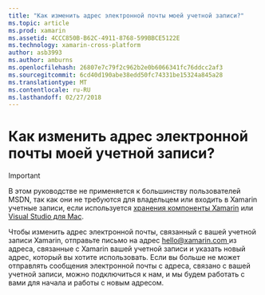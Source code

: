 ```yaml
---
title: "Как изменить адрес электронной почты моей учетной записи?"
ms.topic: article
ms.prod: xamarin
ms.assetid: 4CCC850B-B62C-4911-8768-599BBCE5122E
ms.technology: xamarin-cross-platform
author: asb3993
ms.author: amburns
ms.openlocfilehash: 26807e7c79f2c962b2e0b6066341fc76ddcc2af3
ms.sourcegitcommit: 6cd40d190abe38edd50fc74331be15324a845a28
ms.translationtype: MT
ms.contentlocale: ru-RU
ms.lasthandoff: 02/27/2018
---
```

# <a name="how-do-i-change-my-accounts-email-address"></a>Как изменить адрес электронной почты моей учетной записи?

> [!IMPORTANT]
> В этом руководстве не применяется к большинству пользователей MSDN, так как они не требуются для владельцем или входить в Xamarin учетные записи, если используется [хранения компоненты Xamarin](https://components.xamarin.com/) или [Visual Studio для Mac](~/cross-platform/get-started/requirements.md).


Чтобы изменить адрес электронной почты, связанный с вашей учетной записи Xamarin, отправьте письмо на адрес [ hello@xamarin.com ](mailto:hello@xamarin.com) из адреса, связанные с Xamarin вашей учетной записи и указать новый адрес, который вы хотите использовать. Если вы больше не может отправлять сообщения электронной почты с адреса, связано с вашей учетной записи, можно подключиться к нам, и мы будем работать с вами для начала и работы с новым адресом.
